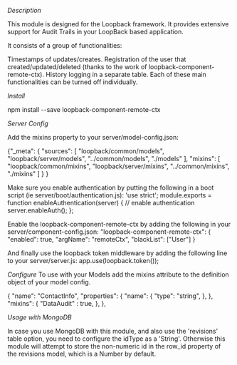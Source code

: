 *Description*

This module is designed for the Loopback framework. It provides extensive support for Audit Trails in your LoopBack based application.

It consists of a group of functionalities:

Timestamps of updates/creates.
Registration of the user that created/updated/deleted (thanks to the work of loopback-component-remote-ctx).
History logging in a separate table.
Each of these main functionalities can be turned off individually.

*Install*

   npm install --save loopback-component-remote-ctx 
	
*Server Config*

Add the mixins property to your server/model-config.json:

  {"_meta": {
    "sources": [
      "loopback/common/models",
      "loopback/server/models",
      "../common/models",
      "./models"
    ],
	 "mixins": [
      "loopback/common/mixins",
      "loopback/server/mixins",
      "../common/mixins",
      "./mixins"
    ]
  }
	}
	
Make sure you enable authentication by putting the following in a boot script (ie server/boot/authentication.js):
'use strict';
module.exports = function enableAuthentication(server) {
  // enable authentication
  server.enableAuth();
};

Enable the loopback-component-remote-ctx by adding the following in your server/component-config.json:
  "loopback-component-remote-ctx": {
    "enabled": true,
    "argName": "remoteCtx",
    "blackList": ["User"]
  }
	
And finally use the loopback token middleware by adding the following line to your server/server.js:
app.use(loopback.token());

*Configure*
To use with your Models add the mixins attribute to the definition object of your model config.

  {
    "name": "ContactInfo",
    "properties": {
      "name": {
        "type": "string",
      },
    },
    "mixins": {
      "DataAudit" : true,
    },
  },
	
*Usage with MongoDB*

In case you use MongoDB with this module, and also use the 'revisions' table option, you need to configure the idType as a 'String'. Otherwise this module will attempt to store the non-numeric id in the row_id property of the revisions model, which is a Number by default.
